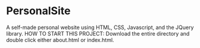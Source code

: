 # PersonalSite
A self-made personal website using HTML, CSS, Javascript, and the JQuery library.
HOW TO START THIS PROJECT: Download the entire directory and double click either about.html or index.html.
